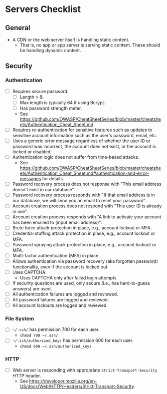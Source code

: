 # Servers Checklist


## General

- A CDN or the web server itself is handling static content.
  + That is, no app or app server is serving static content. These should be handling dynamic content.


## Security

### Authentication

- [ ] Requires secure password.
	+ [ ] Length > 8.
	+ [ ] Max length is typically 64 if using Bcrypt.
	+ [ ] Has password strength meter.
	+ See https://github.com/OWASP/CheatSheetSeries/blob/master/cheatsheets/Authentication_Cheat_Sheet.md.
- [ ] Requires re-authentication for sensitive features such as updates to sensitive account information such as the user's password, email, etc.
- [ ] Uses a generic error message regardless of whether the user ID or password was incorrect, the account does not exist, or the account is locked or disabled.
- [ ] Authentication logic does not suffer from time-based attacks.
	+ See https://github.com/OWASP/CheatSheetSeries/blob/master/cheatsheets/Authentication_Cheat_Sheet.md#authentication-and-error-messages for details.
- [ ] Password recovery process does not response with "This email address doesn't exist in our database".
- [ ] Password recovery process responds with "If that email address is in our database, we will send you an email to reset your password".
- [ ] Account creation process does not respond with "This user ID is already in use".
- [ ] Account creation process responds with "A link to activate your account has been emailed to ⟨input email address⟩".
- [ ] Brute force attack protection in place, e.g., account lockout or MFA.
- [ ] Credential stuffing attack protection in place, e.g., account lockout or MFA.
- [ ] Password spraying attack protection in place, e.g., account lockout or MFA.
- [ ] Multi-factor authentication (MFA) in place.
- [ ] Allows authentication via password recovery (aka forgotten password) functionality, even if the account is locked out.
- [ ] Uses CAPTCHA.
	+ Uses CAPTCHA only after failed login attempts.
- [ ] If security questions are used, only secure (i.e., has hard-to-guess answers) are used.
- [ ] All authentication failures are logged and reviewed.
- [ ] All password failures are logged and reviewed.
- [ ] All account lockouts are logged and reviewed.

### File System

- [ ] `~/.ssh/` has permission 700 for each user.
	+ `chmod 700 ~/.ssh/`
- [ ] `~/.ssh/authorized_keys` has permission 600 for each user.
	+ `chmod 600 ~/.ssh/authorized_keys`

### HTTP

- [ ] Web server is responding with appropriate `Strict-Transport-Security` HTTP header.
	+ See https://developer.mozilla.org/en-US/docs/Web/HTTP/Headers/Strict-Transport-Security.
